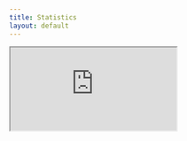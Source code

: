 ```yaml
---
title: Statistics
layout: default
---
```


<iframe name="mainFrame" id="mainFrame" src="https://homebrewery.naturalcrit.com/print/1z5p3yHyaOmjK6resjSzDWyThQ5SQvyr72vNYs5Ks6Yel" seamless></iframe>
